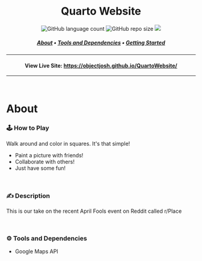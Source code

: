 <h1 align="center">
  <br>
  Quarto Website
</h1>
<p align="center">
    <img alt="GitHub language count" src="https://img.shields.io/github/languages/count/ObjectJosh/QuartoWebsite?color=blueviolet&style=flat-square">
    <img alt="GitHub repo size" src="https://img.shields.io/github/repo-size/ObjectJosh/QuartoWebsite?color=orange&style=flat-square">
    <img src="https://img.shields.io/github/languages/code-size/ObjectJosh/QuartoWebsite?style=flat-square">
  
</p>
<h5 align="center">
  <a href="#about">About</a> •
  <a href="#gear-tools-and-dependencies">Tools and Dependencies</a> •
  <a href="#getting-started">Getting Started</a>
</h5>

---

<h4 align="center">
  View Live Site: <a href="https://objectjosh.github.io/QuartoWebsite/" target="_blank">https://objectjosh.github.io/QuartoWebsite/</a>
</h4>

---

<br />

# About

### 🕹️ How to Play
Walk around and color in squares. It's that simple!
- Paint a picture with friends!
- Collaborate with others!
- Just have some fun!
<br />

### ✍️ Description
This is our take on the recent April Fools event on Reddit called r/Place

<br />

### :gear: Tools and Dependencies
- Google Maps API

<br />

<br />
<br />

